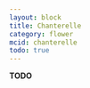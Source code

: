 ```yaml
---
layout: block
title: Chanterelle
category: flower
mcid: chanterelle
todo: true
---
```



**TODO**
